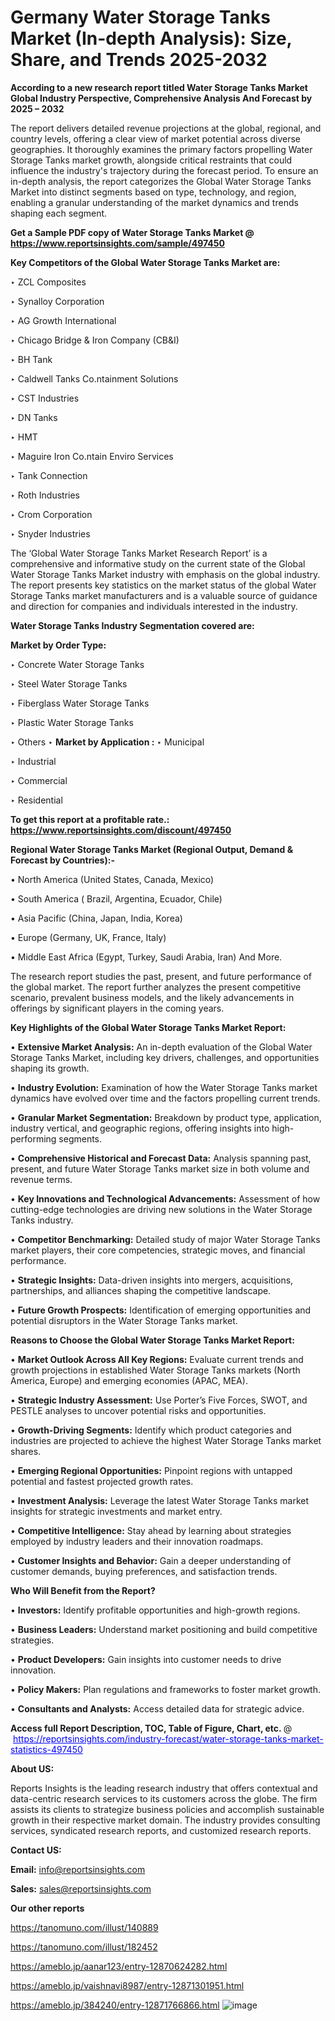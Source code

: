 # Germany Water Storage Tanks Market (In-depth Analysis): Size, Share, and Trends 2025-2032

<strong>According to a new research report titled Water Storage Tanks Market Global Industry Perspective, Comprehensive Analysis And Forecast by 2025 – 2032</strong>

The report delivers detailed revenue projections at the global, regional, and country levels, offering a clear view of market potential across diverse geographies. It thoroughly examines the primary factors propelling Water Storage Tanks market growth, alongside critical restraints that could influence the industry's trajectory during the forecast period. To ensure an in-depth analysis, the report categorizes the Global Water Storage Tanks Market into distinct segments based on type, technology, and region, enabling a granular understanding of the market dynamics and trends shaping each segment.

<strong>Get a Sample PDF copy of Water Storage Tanks Market </strong><strong>@<a href=https://www.reportsinsights.com/sample/497450 style=color:#0000ff;> https://www.reportsinsights.com/sample/497450</a></strong></font>

<strong>Key Competitors of the Global Water Storage Tanks Market are:</strong>

‣ ZCL Composites

‣ Synalloy Corporation

‣ AG Growth International

‣ Chicago Bridge & Iron Company (CB&I)

‣ BH Tank

‣ Caldwell Tanks
 Co.ntainment Solutions

‣ CST Industries

‣ DN Tanks

‣ HMT

‣ Maguire Iron
 Co.ntain Enviro Services

‣ Tank Connection

‣ Roth Industries

‣ Crom Corporation

‣ Snyder Industries

The ‘Global Water Storage Tanks Market Research Report’ is a comprehensive and informative study on the current state of the Global Water Storage Tanks Market industry with emphasis on the global industry. The report presents key statistics on the market status of the global Water Storage Tanks market manufacturers and is a valuable source of guidance and direction for companies and individuals interested in the industry.

<strong>Water Storage Tanks Industry Segmentation covered are:</strong>

<strong>Market by Order Type: </strong>

‣ Concrete Water Storage Tanks

‣ Steel Water Storage Tanks

‣ Fiberglass Water Storage Tanks

‣ Plastic Water Storage Tanks

‣ Others
‣ 
<strong>Market by Application :</strong>
‣ Municipal

‣ Industrial

‣ Commercial

‣ Residential

<strong>To get this report at a profitable rate.: <a href=https://www.reportsinsights.com/discount/497450 style=color:#0000ff;>https://www.reportsinsights.com/discount/497450</a></strong></font>

<strong>Regional Water Storage Tanks Market (Regional Output, Demand &amp; Forecast by Countries):-</strong>

• North America (United States, Canada, Mexico)

• South America ( Brazil, Argentina, Ecuador, Chile)

• Asia Pacific (China, Japan, India, Korea)

• Europe (Germany, UK, France, Italy)

• Middle East Africa (Egypt, Turkey, Saudi Arabia, Iran) And More.

The research report studies the past, present, and future performance of the global market. The report further analyzes the present competitive scenario, prevalent business models, and the likely advancements in offerings by significant players in the coming years.

<strong>Key Highlights of the Global Water Storage Tanks Market Report:</strong>

• <strong>Extensive Market Analysis:</strong> An in-depth evaluation of the Global Water Storage Tanks Market, including key drivers, challenges, and opportunities shaping its growth.

• <strong>Industry Evolution:</strong> Examination of how the Water Storage Tanks market dynamics have evolved over time and the factors propelling current trends.

• <strong>Granular Market Segmentation:</strong> Breakdown by product type, application, industry vertical, and geographic regions, offering insights into high-performing segments.

• <strong>Comprehensive Historical and Forecast Data:</strong> Analysis spanning past, present, and future Water Storage Tanks market size in both volume and revenue terms.

• <strong>Key Innovations and Technological Advancements:</strong> Assessment of how cutting-edge technologies are driving new solutions in the Water Storage Tanks industry.

• <strong>Competitor Benchmarking:</strong> Detailed study of major Water Storage Tanks market players, their core competencies, strategic moves, and financial performance.

• <strong>Strategic Insights:</strong> Data-driven insights into mergers, acquisitions, partnerships, and alliances shaping the competitive landscape.

• <strong>Future Growth Prospects:</strong> Identification of emerging opportunities and potential disruptors in the Water Storage Tanks market.

<strong>Reasons to Choose the Global Water Storage Tanks Market Report:</strong>

• <strong>Market Outlook Across All Key Regions:</strong> Evaluate current trends and growth projections in established Water Storage Tanks markets (North America, Europe) and emerging economies (APAC, MEA).

• <strong>Strategic Industry Assessment:</strong> Use Porter’s Five Forces, SWOT, and PESTLE analyses to uncover potential risks and opportunities.

• <strong>Growth-Driving Segments:</strong> Identify which product categories and industries are projected to achieve the highest Water Storage Tanks market shares.

• <strong>Emerging Regional Opportunities:</strong> Pinpoint regions with untapped potential and fastest projected growth rates.

• <strong>Investment Analysis:</strong> Leverage the latest Water Storage Tanks market insights for strategic investments and market entry.

• <strong>Competitive Intelligence:</strong> Stay ahead by learning about strategies employed by industry leaders and their innovation roadmaps.

• <strong>Customer Insights and Behavior:</strong> Gain a deeper understanding of customer demands, buying preferences, and satisfaction trends.

<strong>Who Will Benefit from the Report?</strong>

• <strong>Investors:</strong> Identify profitable opportunities and high-growth regions.

• <strong>Business Leaders:</strong> Understand market positioning and build competitive strategies.

• <strong>Product Developers:</strong> Gain insights into customer needs to drive innovation.

• <strong>Policy Makers:</strong> Plan regulations and frameworks to foster market growth.

• <strong>Consultants and Analysts:</strong> Access detailed data for strategic advice.
</ul>
<strong>Access full Report Description, TOC, Table of Figure, Chart, etc. </strong>@  <a href=https://reportsinsights.com/industry-forecast/water-storage-tanks-market-statistics-497450 style=color:#0000ff;>https://reportsinsights.com/industry-forecast/water-storage-tanks-market-statistics-497450</a></font>

<strong><strong>About US</strong>:</strong>

Reports Insights is the leading research industry that offers contextual and data-centric research services to its customers across the globe. The firm assists its clients to strategize business policies and accomplish sustainable growth in their respective market domain. The industry provides consulting services, syndicated research reports, and customized research reports.

<strong>Contact US:</strong>

<p class=""""><b>Email:</b> <a href=mailto:info@reportsinsights.com>info@reportsinsights.com</a></p>
<p class=""""><b>Sales:</b> <a href=mailto:sales@reportsinsights.com>sales@reportsinsights.com</a></p>

<strong>Our other reports</strong>

<a href=https://tanomuno.com/illust/140889>https://tanomuno.com/illust/140889</a>

<a href=https://tanomuno.com/illust/182452>https://tanomuno.com/illust/182452</a>

<a href=https://ameblo.jp/aanar123/entry-12870624282.html>https://ameblo.jp/aanar123/entry-12870624282.html</a>

<a href=https://ameblo.jp/vaishnavi8987/entry-12871301951.html>https://ameblo.jp/vaishnavi8987/entry-12871301951.html</a>

<a href=https://ameblo.jp/384240/entry-12871766866.html>https://ameblo.jp/384240/entry-12871766866.html</a>
![image](https://github.com/user-attachments/assets/26c0a74b-e970-45c1-89f8-893c7c8e4f90)
